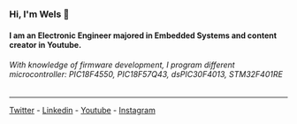 ### Hi, I'm Wels 👋
#### I am an Electronic Engineer majored in Embedded Systems and content creator in Youtube.

###### With knowledge of firmware development, I program different microcontroller: PIC18F4550, PIC18F57Q43, dsPIC30F4013, STM32F401RE
-----
[Twitter](https://twitter.com/WelsTheory) - [Linkedin](https://www.linkedin.com/in/williams-limonchi/) - [Youtube](https://youtube.com/wels_theory/) - [Instagram](https://www.instagram.com/welstheory/) 
